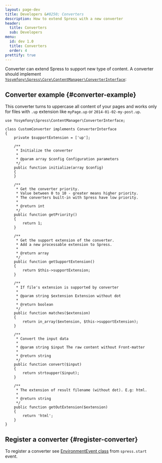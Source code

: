 ```yaml
---
layout: page-dev
title: Developers &#8250; Converters
description: How to extend Spress with a new converter
header:
  title: Converters
  sub: Developers
menu:
  id: dev 1.0
  title: Converters
  order: 4
prettify: true
---
```

Converter can extend Spress to support new type of content. A converter should
implement [`Yosymfony\Spress\Core\ContentManager\ConverterInterface`][ConverterInterface]:

## Converter example {#converter-example}

This converter turns to uppercase all content of your 
pages and works only for files with `.up` extension like `myPage.up` or
`2014-01-02-my-post.up`.

```
use Yosymfony\Spress\ContentManager\ConverterInterface;

class CustomConverter implements ConverterInterface
{
    private $supportExtension = ['up'];
    
    /**
     * Initialize the converter
     * 
     * @param array $config Configuration parameters
     */
    public function initialize(array $config)
    {
    }
    
    /**
     * Get the converter priority.
     * Value between 0 to 10 - greater means higher priority.
     * The converters built-in with Spress have low priority.
     * 
     * @return int
     */
    public function getPriority()
    {
        return 1;
    }
    
    /**
     * Get the support extension of the converter.
     * Add a new processable extension to Spress.
     * 
     * @return array
     */
    public function getSupportExtension()
    {
        return $this->supportExtension;
    }
    
    /**
     * If file's extension is supported by converter
     * 
     * @param string $extension Extension without dot
     * 
     * @return boolean
     */
    public function matches($extension)
    {
        return in_array($extension, $this->supportExtension);
    }
    
    /**
     * Convert the input data
     * 
     * @param string $input The raw content without Front-matter
     * 
     * @return string
     */
    public function convert($input)
    {
        return strtoupper($input);
    }
    
    /**
     * The extension of result filename (without dot). E.g: html.
     * 
     * @return string
     */
    public function getOutExtension($extension)
    {
        return 'html';
    }
}
```

## Register a converter {#register-converter}

To register a converter see 
[EnvironmentEvent class](/docs/1.0/developers/events-list/#add-new-converter) from
`spress.start` event.

[ConverterInterface]: https://github.com/spress/Spress/blob/1.1/src/Yosymfony/Spress/Core/ContentManager/ConverterInterface.php
